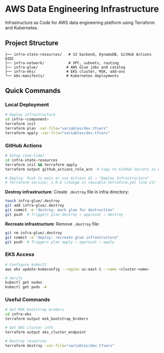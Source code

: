 # AWS Data Engineering Infrastructure

Infrastructure as Code for AWS data engineering platform using Terraform and Kubernetes.

## Project Structure

```
├── infra-state-resources/   # S3 backend, DynamoDB, GitHub Actions OIDC
├── infra-network/           # VPC, subnets, routing
├── infra-glue/             # AWS Glue jobs and catalog
├── infra-eks/              # EKS cluster, MSK, add-ons
└── k8s-manifests/          # Kubernetes deployments
```

## Quick Commands

### Local Deployment
```bash
# Deploy infrastructure
cd infra-<component>
terraform init
terraform plan -var-file="variables/dev.tfvars"
terraform apply -var-file="variables/dev.tfvars"
```

### GitHub Actions
```bash
# Setup (one-time)
cd infra-state-resources
terraform init && terraform apply
terraform output github_actions_role_arn  # Copy to GitHub Secrets as AWS_ROLE_ARN

# Deploy: Push to main or use Actions UI → "Deploy Infrastructure"
# Terraform version: 1.9.8 (change in reusable-terraform.yml line 21)
```

**Destroy infrastructure**: Create `.destroy` file in infra directory:
```bash
touch infra-glue/.destroy
git add infra-glue/.destroy
git commit -m "destroy: mark glue for destruction"
git push  # Triggers plan destroy → approval → destroy
```

**Recreate infrastructure**: Remove `.destroy` file:
```bash
git rm infra-glue/.destroy
git commit -m "deploy: recreate glue infrastructure"
git push  # Triggers plan apply → approval → apply
```

### EKS Access
```bash
# Configure kubectl
aws eks update-kubeconfig --region us-east-1 --name <cluster-name>

# Verify
kubectl get nodes
kubectl get pods -A
```

### Useful Commands
```bash
# Get MSK bootstrap brokers
cd infra-eks
terraform output msk_bootstrap_brokers

# Get EKS cluster info
terraform output eks_cluster_endpoint

# Destroy resources
terraform destroy -var-file="variables/dev.tfvars"
```

